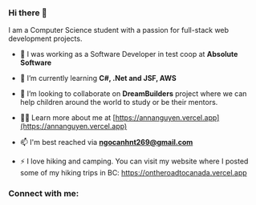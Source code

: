 ### Hi there 👋

I am a Computer Science student with a passion for full-stack web development projects.

- 🔭 I was working as a Software Developer in test coop at **Absolute Software**

- 🌱 I’m currently learning **C#, .Net and JSF, AWS**

- 👯 I’m looking to collaborate on **DreamBuilders** project where we can help children around the world to study or be their mentors. 

- 👨‍💻 Learn more about me at [https://annanguyen.vercel.app](https://annanguyen.vercel.app)

- 📫 I'm best reached via **ngocanhnt269@gmail.com**

- ⚡ I love hiking and camping. You can visit my website where I posted some of my hiking trips in BC: https://ontheroadtocanada.vercel.app

<h3 align="left">Connect with me:</h3>
<a href="https://linkedin.com/in/https://www.linkedin.com/in/annatna/" target="blank" alt="https://www.linkedin.com/in/annatna/>/></a>

